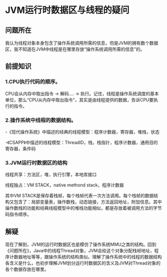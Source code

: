 # JVM运行时数据区与线程的疑问

## 问题所在

我认为线程对象本身包含了操作系统调用所需的信息，但是JVM的拥有数个数据区，我不知道在JVM中线程是在哪里存放“操作系统调用所需的信息”的。

## 前提知识

### 1.CPU执行代码的顺序。

CPU会从内存中取出指令 -> 解码.... -> 执行。记住，线程是操作系统调度的基本单位，那么“CPU从内存中取出指令”，其实是由线程提供的数据，告诉CPU要执行的指令。

### 2.操作系统中线程的数据结构。

-《现代操作系统》中描述的经典的线程模型：程序计数器，寄存器，堆栈，状态

-《CSAPP》中描述的线程模型：ThreadID，栈，栈指针，程序计数器，通用目的寄存器，条件码

### 3.JVM运行时数据区的结构

线程共享：方法区，堆，执行引擎，本地库接口

线程独占：VM STACK，native methond stack，程序计数器

其中VM STACK是保存着栈帧，每个栈帧代表一次方法调用。每个栈帧的数据结构又包含了：局部变量表，操作数栈，动态链接，方法返回地址，附加信息。其中操作数栈的功能和经典线程模型中的堆栈功能相似，都是存放着被调用方法的字节码指令顺序。

## 解疑

现在了解到，JVM的运行时数据区也是模仿了操作系统MMU之类的结构。回到《问题所在》，Java中的线程Thread对象，JVM会给这个对象分配栈帧地址，程序计数器地址等等，跟操作系统的结构类似。理解了操作系统中的线程的数据结构各含义是什么，也初步理解JVM划分运行时数据区的含义及JVM对Thread对象的各个数据存放在哪里。